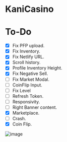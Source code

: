 # KaniCasino

# To-Do
- [x] Fix PFP upload.
- [x] Fix Inventory.
- [x] Fix Netlify URL.
- [x] Scroll history.
- [x] Profile Inventory Height.
- [x] Fix Negative Sell.
- [ ] Fix Market Modal.
- [ ] CoinFlip Input.
- [ ] Fix Level
- [ ] Refresh Token.
- [ ] Responsivity.
- [ ] Right Banner content.
- [x] Marketplace.
- [ ] Crash.
- [x] Coin Flip.

![image](https://user-images.githubusercontent.com/65428910/235279117-30bfaaa1-b8c5-46ae-9880-2b8b209c35c4.png)
